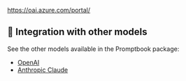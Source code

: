 <!-- TODO: [🈷] !!!! Write sample usage similar to openai -->

https://oai.azure.com/portal/


<!--
## Usage

TODO: !!! [🈷]
-->


<!--
## Usage with backup

TODO: !!! [🈷]
-->

## 💙 Integration with other models

See the other models available in the Promptbook package:

-   [OpenAI](https://www.npmjs.com/package/@promptbook/openai)
-   [Anthropic Claude](https://www.npmjs.com/package/@promptbook/anthropic-claude)